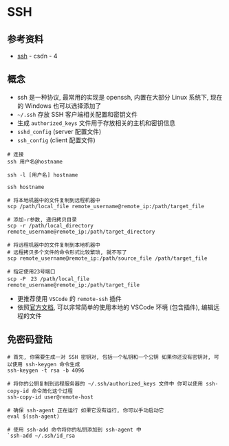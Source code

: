 # SSH

## 参考资料

- [ssh](https://blog.csdn.net/m0_51720581/article/details/131796669) - csdn - 4

## 概念

- ssh 是一种协议, 最常用的实现是 openssh, 内置在大部分 Linux 系统下, 现在的 Windows 也可以选择添加了
- `~/.ssh` 存放 SSH 客户端相关配置和密钥文件
- 生成 `authorized_keys` 文件用于存放相关的主机和密钥信息
- `sshd_config` (server 配置文件)
- `ssh_config` (client 配置文件)

```shell
# 连接
ssh 用户名@hostname

ssh -l [用户名] hostname

ssh hostname

# 将本地机器中的文件复制到远程机器中
scp /path/local_file remote_username@remote_ip:/path/target_file

# 添加-r参数, 递归拷贝目录
scp -r /path/local_directory remote_username@remote_ip:/path/target_directory

# 将远程机器中的文件复制到本地机器中
# 远程拷贝多个文件的命令形式比较繁琐, 就不写了
scp remote_username@remote_ip:/path/source_file /path/target_file

# 指定使用23号端口
scp -P　23 /path/local_file remote_username@remote_ip:/path/target_file
```

- 更推荐使用 `VSCode` 的 `remote-ssh` 插件
- 依照[官方文档](https://VSCode.github.net.cn/docs/remote/ssh), 可以非常简单的使用本地的 VSCode 环境 (包含插件), 编辑远程的文件

## 免密码登陆

```shell
# 首先, 你需要生成一对 SSH 密钥对, 包括一个私钥和一个公钥 如果你还没有密钥对, 可以使用 ssh-keygen 命令生成
ssh-keygen -t rsa -b 4096

# 将你的公钥复制到远程服务器的 ~/.ssh/authorized_keys 文件中 你可以使用 ssh-copy-id 命令简化这个过程
ssh-copy-id user@remote-host

# 确保 ssh-agent 正在运行 如果它没有运行, 你可以手动启动它
eval $(ssh-agent)

# 使用 ssh-add 命令将你的私钥添加到 ssh-agent 中
`ssh-add ~/.ssh/id_rsa
```
